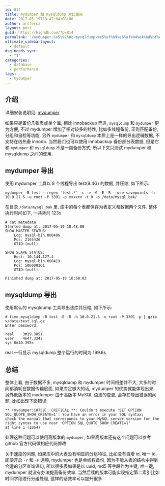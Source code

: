 ```yaml
---
id: 814
title: mydumper 和 mysqldump 对比使用
date: 2017-05-19T13:47:04+08:00
author: arstercz
layout: post
guid: https://highdb.com/?p=814
permalink: '/mydumper-%e5%92%8c-mysqldump-%e5%af%b9%e6%af%94%e4%bd%bf%e7%94%a8/'
ultimate_sidebarlayout:
  - default
dsq_needs_sync:
  - "1"
categories:
  - database
  - performance
tags:
  - mydumper
---
```

## 介绍

详细安装说明见: [mydumper](https://github.com/maxbube/mydumper)

如果只是备份几张表或单个库, 相比 innobackup 而言, `mysqldump` 和 `mydumper` 更为方便, 不过 mydumper 增加了相对较多的特性, 比如多线程备份, 正则匹配备份, 分组和自检等功能. 另外 `mydumper` 和 `mysqldump` 本质上是一样的导出逻辑数据, 不支持在线热备 innodb. 当然我们也可以使用 innobackup 备份部分表数据, 但是它和 `mydumper` 和 `mysqldump` 不是一类备份方式, 所以下文只测试 mydumper 和 mysqldump 之间的使用.

## mydumper 导出

使用 mydumper 工具以 8 个线程导出 test(9.4G) 的数据, 并压缩, 如下所示:

```
mydumper -B test --regex 'test.*' -c -e -G -E -R --use-savepoints -h 10.0.21.5 -u root -P 3301 -p xxxxxx -t 8 -o /data/mysql_bak/
```

在目录 `/data/mysql_bak` 里, 库中的每个表都保存为表定义和数据两个文件.
整体执行时间如下, 一共耗时 123s

```
# cat metadata 
Started dump at: 2017-05-19 10:48:00
SHOW MASTER STATUS:
    Log: mysql-bin.000406
    Pos: 2165426
    GTID:(null)

SHOW SLAVE STATUS:
    Host: 10.144.127.4
    Log: mysql-bin.000419
    Pos: 506000361
    GTID:(null)

Finished dump at: 2017-05-19 10:50:03
```

## mysqldump 导出

使用默认的 mysqldump 工具导出该库并压缩, 如下所示:

```
# time mysqldump -B test -E -R -h 10.0.21.5 -u root -P 3301 -p | gzip >/data/test.sql.gz
Enter password: 

real    3m19.805s
user    4m47.334s
sys 0m10.395s
```

real 一行显示 mysqldump 整个运行的时间为 199.8s

## 总结

整体上看, 由于数据不多, mysqldump 和 mydumper 时间相差并不大, 大多的时间都消耗在数据传输层面, 如果库足够大的话, mydumper 的优势就能体现出来. 另外低版本的 mydumper 由于高版本 MySQL 语法的变更, 会存在导出错误的问题, 比如出现下面错误:

```
** (mydumper:18758): CRITICAL **: Couldn't execute 'SET OPTION SQL_QUOTE_SHOW_CREATE=1': You have an error in your SQL syntax; 
check the manual that corresponds to your MySQL server version for the right syntax to use near 'OPTION SQL_QUOTE_SHOW_CREATE=1' 
at line 1 (1064)
```

处理这种问题可以使用高版本的 `mydumper`, 如果高版本还有这个问题可以参考 github 官方代码做相应代码修改.

关于速度的问题, 如果库中的大表没有明显的分组特征, 比如没有自增 id, 唯一 id, 即便开启 `-r` 和 `-F` 选项, mydumper 也是单线程备份, 因为不能从表的结构中得到合适的分区查询语句, 所以很多表如果是以 uuid, md5 等字段作为主键, 唯一键, mydumper 就没有办法提高备份效率. 当然后续的版本可能实现指定第二索引比如时间字段进行分组处理, 这样的话效率可以提升很多.
